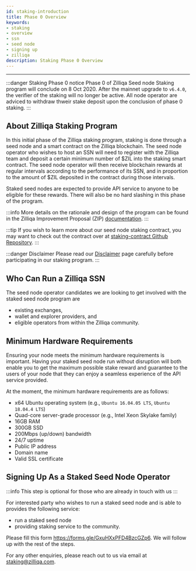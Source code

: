 ```yaml
---
id: staking-introduction
title: Phase 0 Overview
keywords: 
- staking
- overview
- ssn
- seed node
- signing up
- zilliqa	
description: Staking Phase 0 Overview
---
```


---

:::danger Staking Phase 0 notice
Phase 0 of Zilliqa Seed node Staking program will conclude on 8 Oct 2020. After the mainnet upgrade to `v6.4.0`, the verifier of the staking will no longer be active. All node operator are adviced to withdraw thweir stake deposit upon the conclusion of phase 0 staking.
:::

## About Zilliqa Staking Program

In this initial phase of the Zilliqa staking program, staking is done through a seed node and a smart contract on the Zilliqa blockchain. The seed node operator who wishes to host an SSN will need to register with the Zilliqa team and deposit a certain minimum number of $ZIL into the staking smart contract. The seed node operator will then receive blockchain rewards at regular intervals according to the performance of its SSN, and in proportion to the amount of $ZIL deposited in the contract during those intervals.

Staked seed nodes are expected to provide API service to anyone to be eligible for these rewards. There will also be no hard slashing in this phase of the program.

:::info
More details on the rationale and design of the program can be found in the Zilliqa Improvement Proposal (ZIP) [documentation](https://github.com/Zilliqa/ZIP/blob/master/zips/zip-3.md).
:::

:::tip
If you wish to learn more about our seed node staking contract, you may want to check out the contract over at [staking-contract Github Repository](https://github.com/Zilliqa/staking-contract).
:::

:::danger Disclaimer
Please read our [Disclaimer](../staking-disclaimer) page carefully before participating in our staking program.
:::

## Who Can Run a Zilliqa SSN

The seed node operator candidates we are looking to get involved with the staked seed node program are 
- existing exchanges, 
- wallet and explorer providers, and 
- eligible operators from within the Zilliqa community.

## Minimum Hardware Requirements
Ensuring your node meets the minimum hardware requirements is important. Having your staked seed node run without disruption will both enable you to get the maximum possible stake reward and guarantee to the users of your node that they can enjoy a seamless experience of the API service provided.

At the moment, the minimum hardware requirements are as follows:
- x64 Ubuntu operating system (e.g., `Ubuntu 16.04.05 LTS`, `Ubuntu 18.04.4 LTS`)
- Quad-core server-grade processor (e.g., Intel Xeon Skylake family)
- 16GB RAM
- 300GB SSD
- 200Mbps (up/down) bandwidth
- 24/7 uptime
- Public IP address
- Domain name
- Valid SSL certificate

## Signing Up As a Staked Seed Node Operator

:::info
This step is optional for those who are already in touch with us
:::

For interested party who wishes to run a staked seed node and is able to provides the following service: 
- run a staked seed node 
- providing staking service to the community. 

Please fill this form https://forms.gle/GxuHXxPFD4BzcGZp6. We will follow up with the rest of the steps.

For any other enquiries, please reach out to us via email at staking@zilliqa.com.